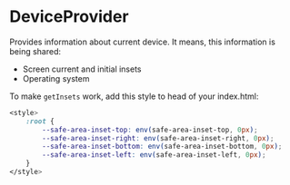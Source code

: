 # DeviceProvider

Provides information about current device. It means, this information
is being shared:

- Screen current and initial insets
- Operating system

To make `getInsets` work, add this style to head of your index.html:
```css
<style>
    :root {
        --safe-area-inset-top: env(safe-area-inset-top, 0px);
        --safe-area-inset-right: env(safe-area-inset-right, 0px);
        --safe-area-inset-bottom: env(safe-area-inset-bottom, 0px);
        --safe-area-inset-left: env(safe-area-inset-left, 0px);
    }
</style>
```
